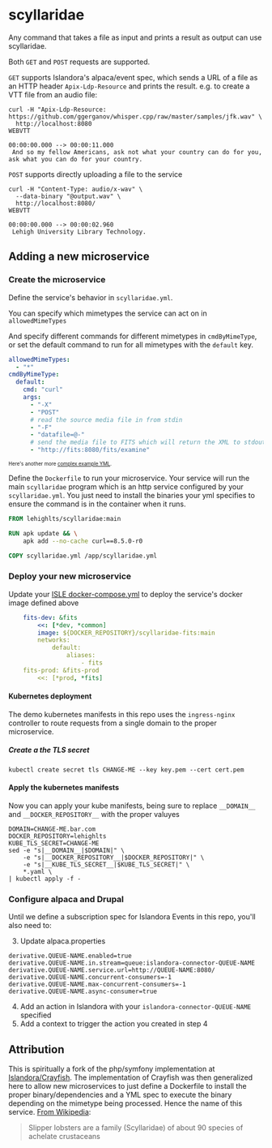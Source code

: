 # scyllaridae

Any command that takes a file as input and prints a result as output can use scyllaridae.

Both `GET` and `POST` requests are supported.

`GET` supports Islandora's alpaca/event spec, which sends a URL of a file as an HTTP header `Apix-Ldp-Resource` and prints the result. e.g. to create a VTT file from an audio file:

```
curl -H "Apix-Ldp-Resource: https://github.com/ggerganov/whisper.cpp/raw/master/samples/jfk.wav" \
  http://localhost:8080
WEBVTT

00:00:00.000 --> 00:00:11.000
 And so my fellow Americans, ask not what your country can do for you, ask what you can do for your country.
```

`POST` supports directly uploading a file to the service

```
curl -H "Content-Type: audio/x-wav" \
  --data-binary "@output.wav" \
  http://localhost:8080/
WEBVTT

00:00:00.000 --> 00:00:02.960
 Lehigh University Library Technology.
```

## Adding a new microservice

### Create the microservice

Define the service's behavior in `scyllaridae.yml`.

You can specify which mimetypes the service can act on in `allowedMimeTypes`

And specify different commands for different mimetypes in `cmdByMimeType`, or set the default command to run for all mimetypes with the `default` key.

```yaml
allowedMimeTypes:
  - "*"
cmdByMimeType:
  default:
    cmd: "curl"
    args:
      - "-X"
      - "POST"
      # read the source media file in from stdin
      - "-F"
      - "datafile=@-"
      # send the media file to FITS which will return the XML to stdout
      - "http://fits:8080/fits/examine"
```

<sup><sub>Here's another more [complex example YML](./scyllaridae.complex.yml).</sub></sup>


Define the `Dockerfile` to run your microservice. Your service will run the main `scyllaridae` program which is an http service configured by your `scyllaridae.yml`. You just need to install the binaries your yml specifies to ensure the command is in the container when it runs.

```dockerfile
FROM lehighlts/scyllaridae:main

RUN apk update && \
    apk add --no-cache curl==8.5.0-r0

COPY scyllaridae.yml /app/scyllaridae.yml
```


### Deploy your new microservice

Update your [ISLE docker-compose.yml](https://github.com/Islandora-Devops/isle-site-template/blob/main/docker-compose.yml) to deploy the service's docker image defined above

```yaml
    fits-dev: &fits
        <<: [*dev, *common]
        image: ${DOCKER_REPOSITORY}/scyllaridae-fits:main
        networks:
            default:
                aliases:
                    - fits
    fits-prod: &fits-prod
        <<: [*prod, *fits]
```

#### Kubernetes deployment

The demo kubernetes manifests in this repo uses the `ingress-nginx` controller to route requests from a single domain to the proper microservice.

##### Create a the TLS secret

```
kubectl create secret tls CHANGE-ME --key key.pem --cert cert.pem
```

#### Apply the kubernetes manifests

Now you can apply your kube manifests, being sure to replace `__DOMAIN__` and `__DOCKER_REPOSITORY__` with the proper valuyes

```
DOMAIN=CHANGE-ME.bar.com
DOCKER_REPOSITORY=lehighlts
KUBE_TLS_SECRET=CHANGE-ME
sed -e "s|__DOMAIN__|$DOMAIN|" \
    -e "s|__DOCKER_REPOSITORY__|$DOCKER_REPOSITORY|" \
    -e "s|__KUBE_TLS_SECRET__|$KUBE_TLS_SECRET|" \
    *.yaml \
| kubectl apply -f -
```

### Configure alpaca and Drupal

Until we define a subscription spec for Islandora Events in this repo, you'll also need to:

3. Update alpaca.properties
```
derivative.QUEUE-NAME.enabled=true
derivative.QUEUE-NAME.in.stream=queue:islandora-connector-QUEUE-NAME
derivative.QUEUE-NAME.service.url=http://QUEUE-NAME:8080/
derivative.QUEUE-NAME.concurrent-consumers=-1
derivative.QUEUE-NAME.max-concurrent-consumers=-1
derivative.QUEUE-NAME.async-consumer=true
```
4. Add an action in Islandora with your `islandora-connector-QUEUE-NAME` specified
5. Add a context to trigger the action you created in step 4

## Attribution

This is spiritually a fork of the php/symfony implementation at [Islandora/Crayfish](https://github.com/Islandora/crayfish). The implementation of Crayfish was then generalized here to allow new microservices to just define a Dockerfile to install the proper binary/dependencies and a YML spec to execute the binary depending on the mimetype being processed. Hence the name of this service. [From Wikipedia](https://en.wikipedia.org/wiki/Slipper_lobster):

> Slipper lobsters are a family (Scyllaridae) of about 90 species of achelate crustaceans
